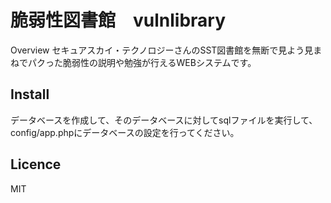 


脆弱性図書館　vulnlibrary
====

Overview
セキュアスカイ・テクノロジーさんのSST図書館を無断で見よう見まねでパクった脆弱性の説明や勉強が行えるWEBシステムです。

## Install
データベースを作成して、そのデータベースに対してsqlファイルを実行して、config/app.phpにデータベースの設定を行ってください。

## Licence
MIT
